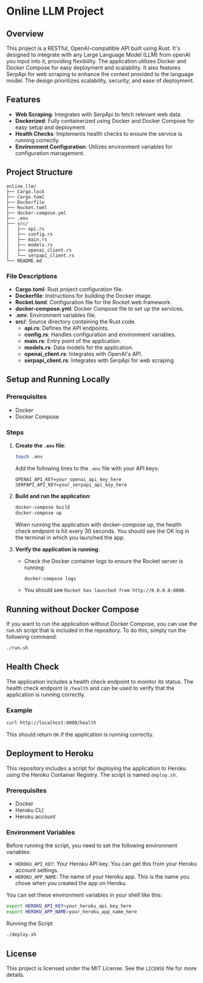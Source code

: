 # Online LLM Project

## Overview

This project is a RESTful, OpenAI-compatible API built using Rust. It's designed to integrate with any Large Language Model (LLM) from openAI you input into it, providing flexibility. The application utilizes Docker and Docker Compose for easy deployment and scalability. It also features SerpApi for web scraping to enhance the context provided to the language model. The design prioritizes scalability, security, and ease of deployment.

## Features

- **Web Scraping**: Integrates with SerpApi to fetch relevant web data.
- **Dockerized**: Fully containerized using Docker and Docker Compose for easy setup and deployment.
- **Health Checks**: Implements health checks to ensure the service is running correctly.
- **Environment Configuration**: Utilizes environment variables for configuration management.

## Project Structure

```plaintext
online_llm/
├── Cargo.lock
├── Cargo.toml
├── Dockerfile
├── Rocket.toml
├── docker-compose.yml
├── .env
├── src/
│   ├── api.rs
│   ├── config.rs
│   ├── main.rs
│   ├── models.rs
│   ├── openai_client.rs
│   └── serpapi_client.rs
└── README.md
```

### File Descriptions

- **Cargo.toml**: Rust project configuration file.
- **Dockerfile**: Instructions for building the Docker image.
- **Rocket.toml**: Configuration file for the Rocket web framework.
- **docker-compose.yml**: Docker Compose file to set up the services.
- **.env**: Environment variables file.
- **src/**: Source directory containing the Rust code.
  - **api.rs**: Defines the API endpoints.
  - **config.rs**: Handles configuration and environment variables.
  - **main.rs**: Entry point of the application.
  - **models.rs**: Data models for the application.
  - **openai_client.rs**: Integrates with OpenAI's API.
  - **serpapi_client.rs**: Integrates with SerpApi for web scraping.

## Setup and Running Locally

### Prerequisites

- Docker
- Docker Compose

### Steps

1. **Create the `.env` file**:

   ```sh
   touch .env
   ```

   Add the following lines to the `.env` file with your API keys:

   ```env
   OPENAI_API_KEY=your_openai_api_key_here
   SERPAPI_API_KEY=your_serpapi_api_key_here
   ```

2. **Build and run the application**:

   ```sh
   docker-compose build
   docker-compose up
   ```

   When running the application with docker-compose up, the health check endpoint is hit every 30 seconds. You should see the OK log in the terminal in which you launched the app.

3. **Verify the application is running**:

   - Check the Docker container logs to ensure the Rocket server is running:
     ```sh
     docker-compose logs
     ```
   - You should see `Rocket has launched from http://0.0.0.0:8000`.

## Running without Docker Compose

If you want to run the application without Docker Compose, you can use the run.sh script that is included in the repository. To do this, simply run the following command:

```sh
./run.sh
```

## Health Check

The application includes a health check endpoint to monitor its status. The health check endpoint is `/health` and can be used to verify that the application is running correctly.

### Example

```sh
curl http://localhost:8000/health
```

This should return `OK` if the application is running correctly.

## Deployment to Heroku

This repository includes a script for deploying the application to Heroku using the Heroku Container Registry. The script is named `deploy.sh`.

### Prerequisites

- Docker
- Heroku CLI
- Heroku account

### Environment Variables

Before running the script, you need to set the following environment variables:

- `HEROKU_API_KEY`: Your Heroku API key. You can get this from your Heroku account settings.
- `HEROKU_APP_NAME`: The name of your Heroku app. This is the name you chose when you created the app on Heroku.

You can set these environment variables in your shell like this:

```sh
export HEROKU_API_KEY=your_heroku_api_key_here
export HEROKU_APP_NAME=your_heroku_app_name_here
```

Running the Script

```sh
./deploy.sh
```

## License

This project is licensed under the MIT License. See the `LICENSE` file for more details.
